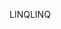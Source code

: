 <span data-ttu-id="f802b-101">LINQ</span><span class="sxs-lookup"><span data-stu-id="f802b-101">LINQ</span></span>